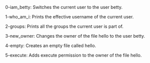 0-iam_betty: Switches the current user to the user betty.

1-who_am_i: Prints the effective username of the current user.

2-groups: Prints all the groups the current user is part of.

3-new_owner: Changes the owner of the file hello to the user betty.

4-empty: Creates an empty file called hello.

5-execute: Adds execute permission to the owner of the file hello.
